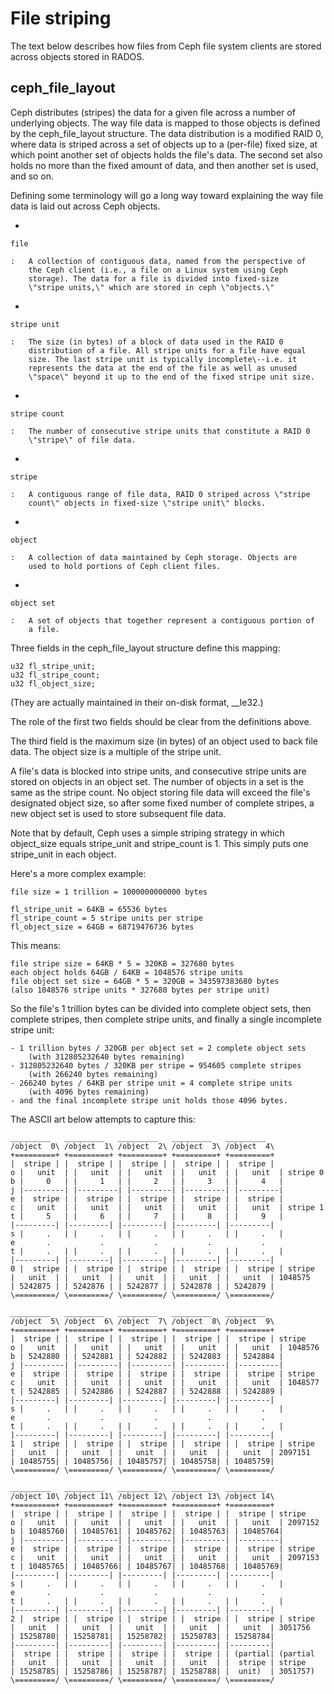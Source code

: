 # File striping

The text below describes how files from Ceph file system clients are
stored across objects stored in RADOS.

## ceph_file_layout

Ceph distributes (stripes) the data for a given file across a number of
underlying objects. The way file data is mapped to those objects is
defined by the ceph_file_layout structure. The data distribution is a
modified RAID 0, where data is striped across a set of objects up to a
(per-file) fixed size, at which point another set of objects holds the
file\'s data. The second set also holds no more than the fixed amount of
data, and then another set is used, and so on.

Defining some terminology will go a long way toward explaining the way
file data is laid out across Ceph objects.

-   

    file

    :   A collection of contiguous data, named from the perspective of
        the Ceph client (i.e., a file on a Linux system using Ceph
        storage). The data for a file is divided into fixed-size
        \"stripe units,\" which are stored in ceph \"objects.\"

-   

    stripe unit

    :   The size (in bytes) of a block of data used in the RAID 0
        distribution of a file. All stripe units for a file have equal
        size. The last stripe unit is typically incomplete\--i.e. it
        represents the data at the end of the file as well as unused
        \"space\" beyond it up to the end of the fixed stripe unit size.

-   

    stripe count

    :   The number of consecutive stripe units that constitute a RAID 0
        \"stripe\" of file data.

-   

    stripe

    :   A contiguous range of file data, RAID 0 striped across \"stripe
        count\" objects in fixed-size \"stripe unit\" blocks.

-   

    object

    :   A collection of data maintained by Ceph storage. Objects are
        used to hold portions of Ceph client files.

-   

    object set

    :   A set of objects that together represent a contiguous portion of
        a file.

Three fields in the ceph_file_layout structure define this mapping:

    u32 fl_stripe_unit;
    u32 fl_stripe_count;
    u32 fl_object_size;

(They are actually maintained in their on-disk format, \_\_le32.)

The role of the first two fields should be clear from the definitions
above.

The third field is the maximum size (in bytes) of an object used to back
file data. The object size is a multiple of the stripe unit.

A file\'s data is blocked into stripe units, and consecutive stripe
units are stored on objects in an object set. The number of objects in a
set is the same as the stripe count. No object storing file data will
exceed the file\'s designated object size, so after some fixed number of
complete stripes, a new object set is used to store subsequent file
data.

Note that by default, Ceph uses a simple striping strategy in which
object_size equals stripe_unit and stripe_count is 1. This simply puts
one stripe_unit in each object.

Here\'s a more complex example:

    file size = 1 trillion = 1000000000000 bytes

    fl_stripe_unit = 64KB = 65536 bytes
    fl_stripe_count = 5 stripe units per stripe
    fl_object_size = 64GB = 68719476736 bytes

This means:

    file stripe size = 64KB * 5 = 320KB = 327680 bytes
    each object holds 64GB / 64KB = 1048576 stripe units
    file object set size = 64GB * 5 = 320GB = 343597383680 bytes
    (also 1048576 stripe units * 327680 bytes per stripe unit)

So the file\'s 1 trillion bytes can be divided into complete object
sets, then complete stripes, then complete stripe units, and finally a
single incomplete stripe unit:

    - 1 trillion bytes / 320GB per object set = 2 complete object sets
        (with 312805232640 bytes remaining)
    - 312805232640 bytes / 320KB per stripe = 954605 complete stripes
        (with 266240 bytes remaining)
    - 266240 bytes / 64KB per stripe unit = 4 complete stripe units
        (with 4096 bytes remaining)
    - and the final incomplete stripe unit holds those 4096 bytes.

The ASCII art below attempts to capture this:

    _________   _________   _________   _________   _________
    /object  0\ /object  1\ /object  2\ /object  3\ /object  4\
    +=========+ +=========+ +=========+ +=========+ +=========+
    |  stripe | |  stripe | |  stripe | |  stripe | |  stripe |
    o |   unit  | |   unit  | |   unit  | |   unit  | |   unit  | stripe 0
    b |     0   | |     1   | |     2   | |     3   | |     4   |
    j |---------| |---------| |---------| |---------| |---------|
    e |  stripe | |  stripe | |  stripe | |  stripe | |  stripe |
    c |   unit  | |   unit  | |   unit  | |   unit  | |   unit  | stripe 1
    t |     5   | |     6   | |     7   | |     8   | |     9   |
    |---------| |---------| |---------| |---------| |---------|
    s |     .   | |     .   | |     .   | |     .   | |     .   |
    e       .           .           .           .           .
    t |     .   | |     .   | |     .   | |     .   | |     .   |
    |---------| |---------| |---------| |---------| |---------|
    0 |  stripe | |  stripe | |  stripe | |  stripe | |  stripe | stripe
    |   unit  | |   unit  | |   unit  | |   unit  | |   unit  | 1048575
    | 5242875 | | 5242876 | | 5242877 | | 5242878 | | 5242879 |
    \=========/ \=========/ \=========/ \=========/ \=========/

    _________   _________   _________   _________   _________
    /object  5\ /object  6\ /object  7\ /object  8\ /object  9\
    +=========+ +=========+ +=========+ +=========+ +=========+
    |  stripe | |  stripe | |  stripe | |  stripe | |  stripe | stripe
    o |   unit  | |   unit  | |   unit  | |   unit  | |   unit  | 1048576
    b | 5242880 | | 5242881 | | 5242882 | | 5242883 | | 5242884 |
    j |---------| |---------| |---------| |---------| |---------|
    e |  stripe | |  stripe | |  stripe | |  stripe | |  stripe | stripe
    c |   unit  | |   unit  | |   unit  | |   unit  | |   unit  | 1048577
    t | 5242885 | | 5242886 | | 5242887 | | 5242888 | | 5242889 |
    |---------| |---------| |---------| |---------| |---------|
    s |     .   | |     .   | |     .   | |     .   | |     .   |
    e       .           .           .           .           .
    t |     .   | |     .   | |     .   | |     .   | |     .   |
    |---------| |---------| |---------| |---------| |---------|
    1 |  stripe | |  stripe | |  stripe | |  stripe | |  stripe | stripe
    |   unit  | |   unit  | |   unit  | |   unit  | |   unit  | 2097151
    | 10485755| | 10485756| | 10485757| | 10485758| | 10485759|
    \=========/ \=========/ \=========/ \=========/ \=========/

    _________   _________   _________   _________   _________
    /object 10\ /object 11\ /object 12\ /object 13\ /object 14\
    +=========+ +=========+ +=========+ +=========+ +=========+
    |  stripe | |  stripe | |  stripe | |  stripe | |  stripe | stripe
    o |   unit  | |   unit  | |   unit  | |   unit  | |   unit  | 2097152
    b | 10485760| | 10485761| | 10485762| | 10485763| | 10485764|
    j |---------| |---------| |---------| |---------| |---------|
    e |  stripe | |  stripe | |  stripe | |  stripe | |  stripe | stripe
    c |   unit  | |   unit  | |   unit  | |   unit  | |   unit  | 2097153
    t | 10485765| | 10485766| | 10485767| | 10485768| | 10485769|
    |---------| |---------| |---------| |---------| |---------|
    s |     .   | |     .   | |     .   | |     .   | |     .   |
    e       .           .           .           .           .
    t |     .   | |     .   | |     .   | |     .   | |     .   |
    |---------| |---------| |---------| |---------| |---------|
    2 |  stripe | |  stripe | |  stripe | |  stripe | |  stripe | stripe
    |   unit  | |   unit  | |   unit  | |   unit  | |   unit  | 3051756
    | 15258780| | 15258781| | 15258782| | 15258783| | 15258784|
    |---------| |---------| |---------| |---------| |---------|
    |  stripe | |  stripe | |  stripe | |  stripe | | (partial| (partial
    |   unit  | |   unit  | |   unit  | |   unit  | |  stripe | stripe
    | 15258785| | 15258786| | 15258787| | 15258788| |  unit)  | 3051757)
    \=========/ \=========/ \=========/ \=========/ \=========/
